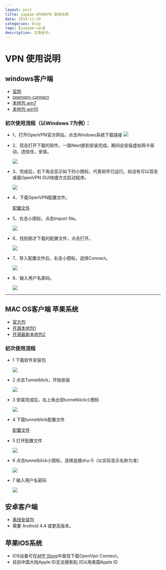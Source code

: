 ```yaml
---
layout: post
title: yappam-OPENVPN 使用说明
date: 2019-11-29
categories: blog
tags: [yappam-vpn]
description: 文章金句。
---
```


# VPN 使用说明

## windows客户端
* [官网](https://openvpn.net/index.php/open-source/downloads.html)
* [openvpn-connect](https://wangyp.cf/assets/img/vpn/openvpn-connect-3.3.2.2475_signed.msi)
* [本地包 win7](https://wangyp.cf/assets/img/vpn/openvpn-install-2.4.8-I602-Win7.zip)
* [本地包 win10](https://wangyp.cf/assets/img/vpn/openvpn-install-2.4.8-I602-Win10.zip)

### 初次使用流程（以Windows 7为例）：
  - 1、打开OpenVPN官方网站，点击Windows系统下载链接 
    ![](/assets/img/vpn/20191129175138.png)

    
  - 2、双击打开下载的软件，一路Next直到安装完成。期间会安装虚拟网卡驱动，选信任，安装。
  
    ![](/assets/img/vpn/F646949762CA4735CE8D78D9B7A_0DD3DFD6_DBD0.jpg)
    
  - 3、完成后，右下角会显示如下的小图标，代表软件已运行。如没有可以双击桌面OpenVPN GUI快捷方式启动程序。
  
    ![](/assets/img/vpn/43C905C3D61791F5CDCBA50302A_6E273245_35A1.jpg)
    
  - 4、下载OpenVPN配置文件。
    
    
    
    [配置文件](http://vpn.yappam.com/yappam.ovpn)
    
  - 5、右击小图标，点击Import file。
  
    ![](/assets/img/vpn/FA794E6843F536C84B39BDC8CEE_3A5A9624_77EB.jpg)
    
  - 6、找到刚才下载的配置文件，点击打开。
  
    ![](/assets/img/vpn/20191129180000.png)
    
  - 7、导入配置文件后，右击小图标，选择Connect。
  
    ![](/assets/img/vpn/0D348A4E750812659819DCE2FC4_F3FB9874_777F.jpg)
    
  - 8、输入用户名密码。
  
    ![](/assets/img/vpn/5BC602E1DE435EA1D8EA21E91C6_66922AF2_1443B.jpg)

---

## MAC OS客户端  苹果系统


* [官方包](https://objectstorage.ap-osaka-1.oraclecloud.com/p/im4rpjBU41R5IoNEmd1PNLo48nm3tNiNMYEeTi3n5jzjAAOOU7SH9qJd42PW4xaX/n/axmls3susap7/b/bucket-20211122-1352/o/vpn%2Fopenvpn-connect-3.3.1.4000_signed.dmg)
* [开源本地包1](https://wangyp.cf/assets/img/vpn/Tunnelblick_3.7.9a_build_5321.dmg)
* [开源最新本地包2](https://wangyp.cf/assets/img/vpn/Tunnelblick_3.8.5a_build_5671.dmg)

### 初次使用流程
   - 1 下载软件安装包
   
     ![](/assets/img/vpn/C9752C85453FB7404E4C3F97221_354E614C_30000.jpg)
     
   - 2 点击Tunnelblick，开始安装
   
     ![](/assets/img/vpn/F5A98D5BA40B6D7D873BEE7D6C0_22071BAB_12504.jpg)
     
   - 3 安装完成后，右上角出现tunnelblick小图标
   
     ![](/assets/img/vpn/4058E5804681FCF6484BBD0FC1C_8061AA20_107F.jpg)
     
   - 4 下载tunnelblick配置文件
     
     
     
     [配置文件](http://vpn.yappam.com/yappam.ovpn)
     
   - 5 打开配置文件
   
     ![](/assets/img/vpn/CC3B270A8E85D40767D8521D678_7476B369_43CE.jpg)
     
   - 6 点击tunnelblick小图标，选择连接shu-5（以实际显示名称为准）
   
     ![](/assets/img/vpn/1953412AAE0C29A1F7622EC30D7_32329133_3770.jpg)
     
   - 7 输入用户名密码
   
     ![](https://wangyp.cf/assets/img/vpn/5A3191831DC9F5FAD445CF6AD87_A91343F6_6BFB.jpg)
	 
	 
## 安卓客户端 
 
 * [离线安装包](https://wangyp.cf/assets/img/vpn/openvpn-connect-3-2-5.apk)
 * 需要 Android 4.4 或更高版本。

 
 
 
## 苹果IOS系统
 
 * IOS设备可在[APP Store](https://apps.apple.com/us/app/openvpn-connect/id590379981)中查找下载OpenVpn Connect。
 * 目前中国大陆Apple ID无法搜索到,可以用美国Apple ID
